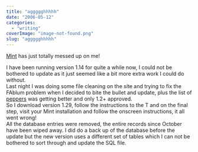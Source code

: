 ```yaml
---
title: "aggggghhhhh"
date: "2006-05-12"
categories: 
  - "writing"
coverImage: "image-not-found.png"
slug: "aggggghhhhh"
---
```


[Mint](http://haveamint.com) has just totally messed up on me!

I have been running version 1.14 for quite a while now, I could not be bothered to update as it just seemed like a bit more extra work I could do without.  
Last night I was doing some file cleaning on the site and trying to fix the FAblum problem when I decided to bite the bullet and update, plus the list of [peppers](http://massiveblue.net/pepperminttea/) was getting better and only 1.2+ approved.  
So I download version 1.29, follow the instructions to the T and on the final step, visit your Mint installation and follow the onscreen instructions, it all went wrong!  
All the database entries were removed, the entire records since October have been wiped away. I did do a back up of the database before the update but the new version uses a different set of tables which I can not be bothered to sort through and update the SQL file.
